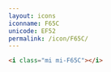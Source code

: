 ```yaml
---
layout: icons
iconname: F65C
unicode: EF52
permalink: /icon/F65C/
---
```


``` html
<i class="mi mi-F65C"></i>
```
